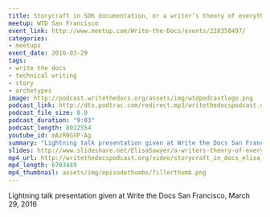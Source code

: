 ```yaml
---
title: Storycraft in SDK documentation, or a writer’s theory of everything, by Elisa Sawyer
meetup: WTD San Francisco
event_link: http://www.meetup.com/Write-the-Docs/events/228358497/
categories:
- meetups
event_date: 2016-03-29
tags:
- write the docs
- technical writing
- story
- archetypes
image: http://podcast.writethedocs.org/assets/img/wtdpodcastlogo.png
podcast_link: http://dts.podtrac.com/redirect.mp3/writethedocspodcast.org/storycraft-in-docs-elisa-sawyer.mp3
podcast_file_size: 8.0
podcast_duration: "9:03"
podcast_length: 8012554
youtube_id: mAzR0GVP-Ag
summary: "Lightning talk presentation given at Write the Docs San Francisco, March 29, 2016."
slides: http://www.slideshare.net/ElisaSawyer/a-writers-theory-of-everything
mp4_url: http://writethedocspodcast.org/video/storycraft_in_docs_elisa_sawyer.mp4
mp4_length: 6703449
mp4_thumbnail: assets/img/episodethumbs/fillerthumb.png
---
```


Lightning talk presentation given at Write the Docs San Francisco, March 29, 2016
